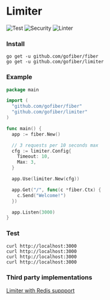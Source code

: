 # Limiter

![Test](https://github.com/gofiber/limiter/workflows/Test/badge.svg)
![Security](https://github.com/gofiber/limiter/workflows/Security/badge.svg)
![Linter](https://github.com/gofiber/limiter/workflows/Linter/badge.svg)

### Install
```
go get -u github.com/gofiber/fiber
go get -u github.com/gofiber/limiter
```
### Example
```go
package main

import (
  "github.com/gofiber/fiber"
  "github.com/gofiber/limiter"
)

func main() {
  app := fiber.New()

  // 3 requests per 10 seconds max
  cfg := limiter.Config{
    Timeout: 10,
    Max: 3,
  }

  app.Use(limiter.New(cfg))

  app.Get("/", func(c *fiber.Ctx) {
    c.Send("Welcome!")
  })

  app.Listen(3000)
}
```
### Test
```curl
curl http://localhost:3000
curl http://localhost:3000
curl http://localhost:3000
curl http://localhost:3000
```
### Third party implementations
[Limiter with Redis suppport](https://github.com/Shareed2k/fiber_limiter)
